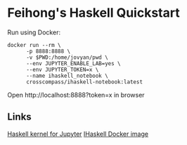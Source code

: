 # Feihong's Haskell Quickstart

Run using Docker:

```
docker run --rm \
      -p 8888:8888 \
      -v $PWD:/home/jovyan/pwd \
      --env JUPYTER_ENABLE_LAB=yes \
      --env JUPYTER_TOKEN=x \
      --name ihaskell_notebook \
      crosscompass/ihaskell-notebook:latest
```

Open http://localhost:8888?token=x in browser

## Links

[Haskell kernel for Jupyter](https://github.com/gibiansky/IHaskell)
[IHaskell Docker image](https://github.com/jamesdbrock/ihaskell-notebook)
